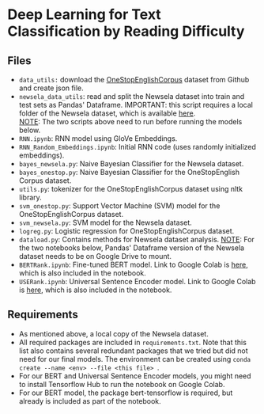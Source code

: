 # Deep Learning for Text Classification by Reading Difficulty

## Files
- `data_utils:` download the [OneStopEnglishCorpus](https://github.com/nishkalavallabhi/OneStopEnglishCorpus) dataset 
from Github and create json file. 
- `newsela_data_utils`: read and split the Newsela dataset into train and test sets as Pandas' Dataframe. IMPORTANT: this 
script requires a local folder of the Newsela dataset, which is available [here](https://newsela.com/data/).  
<u>NOTE</u>: The two scripts above need to run before running the models below. 
- `RNN.ipynb`: RNN model using GloVe Embeddings.
- `RNN_Random_Embeddings.ipynb`: Initial RNN code (uses randomly initialized embeddings).
- `bayes_newsela.py`: Naive Bayesian Classifier for the Newsela dataset.
- `bayes_onestop.py`: Naive Bayesian Classifier for the OneStopEnglish Corpus dataset.
- `utils.py`: tokenizer for the OneStopEnglishCorpus dataset using nltk library. 
- `svm_onestop.py`: Support Vector Machine (SVM) model for the OneStopEnglishCorpus dataset.
- `svm_newsela.py`: SVM model for the Newsela dataset. 
- `logreg.py`: Logistic regression for OneStopEnglishCorpus dataset.
- `dataload.py`: Contains methods for Newsela dataset analysis.
<u>NOTE</u>: For the two notebooks below, Pandas' Dataframe version of the Newsela dataset needs to be on Google Drive 
to mount.
- `BERTRank.ipynb`: Fine-tuned BERT model. Link to Google Colab is 
[here](https://colab.research.google.com/drive/1PLyNxB430viZId2-pEFFNWUkYfYsv2s9), which is also included in the notebook.
- `USERank.ipynb`: Universal Sentence Encoder model. Link to Google Colab is 
[here](https://colab.research.google.com/drive/1KIAszDpVugPFyjrWiIdVLHOCSTMH8s88), which is also included in the notebook.

## Requirements
 - As mentioned above, a local copy of the Newsela dataset.
 - All required packages are included in `requirements.txt`. Note that this list also contains several redundant packages
 that we tried but did not need for our final models. The environment can be created using `conda create --name <env> --file <this file>
`.
 - For our BERT and Universal Sentence Encoder models, you might need to install Tensorflow Hub to run the notebook on 
 Google Colab.
 - For our BERT model, the package bert-tensorflow is required, but already is included as part of the notebook. 
 